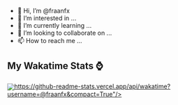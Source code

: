 - 👋 Hi, I’m @fraanfx
- 👀 I’m interested in ...
- 🌱 I’m currently learning ...
- 💞️ I’m looking to collaborate on ...
- 📫 How to reach me ...

<!---
fraanfx/fraanfx is a ✨ special ✨ repository because its `README.md` (this file) appears on your GitHub profile.
You can click the Preview link to take a look at your changes.
--->



## My Wakatime Stats ⌚
<a href="https://github.com/fraanfx/github-readme-stats">
  <img align="center" src="@fraanfx&compact=True">https://github-readme-stats.vercel.app/api/wakatime?username=@fraanfx&compact=True"/>
</a>
